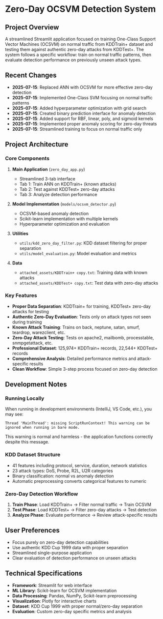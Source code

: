 # Zero-Day OCSVM Detection System

## Project Overview
A streamlined Streamlit application focused on training One-Class Support Vector Machines (OCSVM) on normal traffic from KDDTrain+ dataset and testing them against authentic zero-day attacks from KDDTest+. The system follows a specific workflow: train on normal traffic patterns, then evaluate detection performance on previously unseen attack types.

## Recent Changes
- **2025-07-15**: Replaced ANN with OCSVM for more effective zero-day detection
- **2025-07-15**: Implemented One-Class SVM focusing on normal traffic patterns
- **2025-07-15**: Added hyperparameter optimization with grid search
- **2025-07-15**: Created binary prediction interface for anomaly detection
- **2025-07-15**: Added support for RBF, linear, poly, and sigmoid kernels
- **2025-07-15**: Implemented proper anomaly scoring for zero-day threats
- **2025-07-15**: Streamlined training to focus on normal traffic only

## Project Architecture

### Core Components
1. **Main Application** (`zero_day_app.py`)
   - Streamlined 3-tab interface
   - Tab 1: Train ANN on KDDTrain+ (known attacks)
   - Tab 2: Test against KDDTest+ zero-day attacks
   - Tab 3: Analyze detection performance

2. **Model Implementation** (`models/ocsvm_detector.py`)
   - OCSVM-based anomaly detection
   - Scikit-learn implementation with multiple kernels
   - Hyperparameter optimization and evaluation

3. **Utilities**
   - `utils/kdd_zero_day_filter.py`: KDD dataset filtering for proper separation
   - `utils/model_evaluation.py`: Model evaluation and metrics

4. **Data**
   - `attached_assets/KDDTrain+ copy.txt`: Training data with known attacks
   - `attached_assets/KDDTest+ copy.txt`: Test data with zero-day attacks

### Key Features
- **Proper Data Separation**: KDDTrain+ for training, KDDTest+ zero-day attacks for testing
- **Authentic Zero-Day Evaluation**: Tests only on attack types not seen during training
- **Known Attack Training**: Trains on back, neptune, satan, smurf, teardrop, warezclient, etc.
- **Zero-Day Attack Testing**: Tests on apache2, mailbomb, processtable, snmpgetattack, etc.
- **Professional Dataset**: 125,974+ KDDTrain+ records, 22,544+ KDDTest+ records
- **Comprehensive Analysis**: Detailed performance metrics and attack-specific results
- **Clean Workflow**: Simple 3-step process focused on zero-day detection

## Development Notes

### Running Locally
When running in development environments (IntelliJ, VS Code, etc.), you may see:
```
Thread 'MainThread': missing ScriptRunContext! This warning can be ignored when running in bare mode.
```
This warning is normal and harmless - the application functions correctly despite this message.

### KDD Dataset Structure
- 41 features including protocol, service, duration, network statistics
- 23 attack types: DoS, Probe, R2L, U2R categories
- Binary classification: normal vs anomaly detection
- Automatic preprocessing converts categorical features to numeric

### Zero-Day Detection Workflow
1. **Train Phase**: Load KDDTrain+ → Filter normal traffic → Train OCSVM
2. **Test Phase**: Load KDDTest+ → Filter zero-day attacks → Test detection
3. **Analyze Phase**: Evaluate performance → Review attack-specific results

## User Preferences
- Focus purely on zero-day detection capabilities
- Use authentic KDD Cup 1999 data with proper separation
- Streamlined single-purpose application
- Clear evaluation of detection performance on unseen attacks

## Technical Specifications
- **Framework**: Streamlit for web interface
- **ML Library**: Scikit-learn for OCSVM implementation
- **Data Processing**: Pandas, NumPy, Scikit-learn preprocessing
- **Visualization**: Plotly for interactive charts
- **Dataset**: KDD Cup 1999 with proper normal/zero-day separation
- **Evaluation**: Custom zero-day specific metrics and analysis